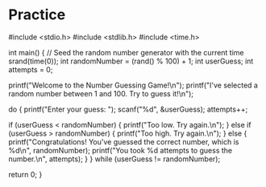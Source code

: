 # Practice
#include <stdio.h>
#include <stdlib.h>
#include <time.h>

int main() {
    // Seed the random number generator with the current time
    srand(time(0));
    int randomNumber = (rand() % 100) + 1;
    int userGuess;
    int attempts = 0;

   printf("Welcome to the Number Guessing Game!\n");
    printf("I've selected a random number between 1 and 100. Try to guess it!\n");

   do {
        printf("Enter your guess: ");
        scanf("%d", &userGuess);
        attempts++;

   if (userGuess < randomNumber) {
            printf("Too low. Try again.\n");
        } else if (userGuess > randomNumber) {
            printf("Too high. Try again.\n");
        } else {
            printf("Congratulations! You've guessed the correct number, which is %d\n", randomNumber);
            printf("You took %d attempts to guess the number.\n", attempts);
        }
    } while (userGuess != randomNumber);

   return 0;
}
